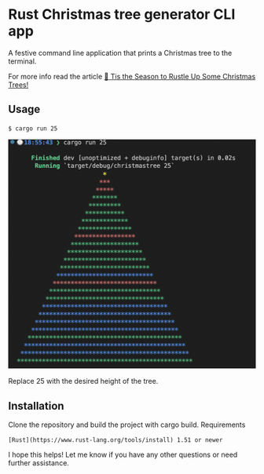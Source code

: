 # Rust Christmas tree generator CLI app

A festive command line application that prints a Christmas tree to the terminal.

For more info read the article [🎄 Tis the Season to Rustle Up Some Christmas Trees!](https://blog.giolaq.dev/tis-the-season-to-rustle-up-some-christmas-trees-clc24ss66000408k162bl2b8k)

## Usage

```sh
$ cargo run 25
```
 <img src="https://github.com/giolaq/christmastree/blob/main/img/demo.png" alt="Demo" width="600"/>

Replace 25 with the desired height of the tree. 

## Installation

Clone the repository and build the project with cargo build.
Requirements

    [Rust](https://www.rust-lang.org/tools/install) 1.51 or newer

I hope this helps! Let me know if you have any other questions or need further assistance.